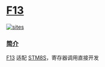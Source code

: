 # [F13](https://github.com/OS-Q/F13)

[![sites](http://182.61.61.133/link/resources/OSQ.png)](http://www.OS-Q.com)

### [简介](https://github.com/OS-Q/F13/wiki)

[F13](https://github.com/OS-Q/F13) 适配 [STM8S](https://www.st.com/zh/microcontrollers-microprocessors/stm8s-series.html)，寄存器调用直接开发

